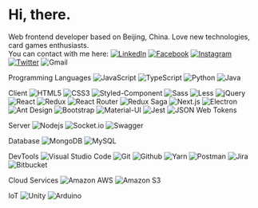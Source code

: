 <h1 >
  Hi, there. 
<!--   <img src="https://media.giphy.com/media/du3J3cXyzhj75IOgvA/giphy.gif" height="40"> -->
</h1>

Web frontend developer based on Beijing, China. Love new technologies, card games enthusiasts. <br/> You can contact with me here:
[![LinkedIn](https://img.shields.io/badge/-Yuchen%20Ye-0077B5?style=plastic&logo=LinkedIn&logoColor=white&link=https://www.linkedin.com/in/yuchen-ye/)](https://www.linkedin.com/in/yuchen-ye/)
[![Facebook](https://img.shields.io/badge/-Yuchen%20Ye-1877F2?style=plastic&logo=Facebook&logoColor=white&link=https://www.facebook.com/profile.php?id=100009571823981)](https://www.facebook.com/profile.php?id=100009571823981)
[![Instagram](https://img.shields.io/badge/-Yuchenau-E4405F?style=plastic&logo=Instagram&logoColor=white&link=https://www.instagram.com/yuchen_0321/)](https://www.instagram.com/yuchen_0321/)
[![Twitter](https://img.shields.io/badge/-Yuchenau-1DA1F2?style=plastic&logo=Twitter&logoColor=white&link=https://twitter.com/yuchenau)](https://twitter.com/yuchenau)
![Gmail](https://img.shields.io/badge/-yuchenau0321@gmail.com-D14836?style=plastic&logo=Gmail&logoColor=white&)

Programming Languages
![JavaScript](https://img.shields.io/badge/-JavaScript-F7DF1E?style=flat-square&logo=JavaScript&logoColor=black)
![TypeScript](https://img.shields.io/badge/-TypeScript-007ACC?style=flat-square&logo=TypeScript&logoColor=white)
![Python](https://img.shields.io/badge/-Python-3776AB?style=flat-square&logo=Python&logoColor=white)
![Java](https://img.shields.io/badge/-Java-007396?style=flat-square&logo=Java&logoColor=white)

Client
![HTML5](https://img.shields.io/badge/-HTML5-E34F26?style=flat-square&logo=html5&logoColor=white)
![CSS3](https://img.shields.io/badge/-CSS3-1572B6?style=flat-square&logo=css3)
![Styled-Component](https://img.shields.io/badge/-Styled%20Component-DB7093?style=flat-square&logo=Styled-Components&logoColor=white)
![Sass](https://img.shields.io/badge/-Sass-CC6699?style=flat-square&logo=Sass&logoColor=white)
![Less](https://img.shields.io/badge/-Less-1D365D?style=flat-square&logo=Less&logoColor=white)
![jQuery](https://img.shields.io/badge/-jQuery-0769AD?style=flat-square&logo=jQuery&logoColor=white)
![React](https://img.shields.io/badge/-React-61DAFB?style=flat-square&logo=React&logoColor=black)
![Redux](https://img.shields.io/badge/-Redux-764ABC?style=flat-square&logo=Redux&logoColor=white)
![React Router](https://img.shields.io/badge/-React%20Router-CA4245?style=flat-square&logo=React-Router&logoColor=white)
![Redux Saga](https://img.shields.io/badge/-Redux%20Saga-999999?style=flat-square&logo=Redux-Saga&logoColor=white)
![Next.js](https://img.shields.io/badge/-Next.js-000000?style=flat-square&logo=Next.js)
![Electron](https://img.shields.io/badge/-Electron-47848F?style=flat-square&logo=Electron&logoColor=white)
![Ant Design](https://img.shields.io/badge/-Ant%20Design-0170FE?style=flat-square&logo=Ant-Design)
![Bootstrap](https://img.shields.io/badge/-Bootstrap-563D7C?style=flat-square&logo=Bootstrap&logoColor=white)
![Material-UI](https://img.shields.io/badge/-Material%20UI-0081CB?style=flat-square&logo=Material-UI)
![Jest](https://img.shields.io/badge/-Jest-C21325?style=flat-square&logo=Jest)
![JSON Web Tokens](https://img.shields.io/badge/-JSON%20web%20Tokens-000000?style=flat-square&logo=json-web-tokens&logoColor=white)

Server
![Nodejs](https://img.shields.io/badge/-Node.js-339933?style=flat-square&logo=Node.js&logoColor=white)
![Socket.io](https://img.shields.io/badge/-Socket.io-010101?style=flat-square&logo=Socket.io&logoColor=white)
![Swagger](https://img.shields.io/badge/-Socket.io-85EA2D?style=flat-square&logo=Swagger&logoColor=black)
<!-- ![GraphQL](https://img.shields.io/badge/-GraphQL-E10098?style=flat-square&logo=GraphQL&logoColor=white) -->

Database
![MongoDB](https://img.shields.io/badge/-MongoDB-47A248?style=flat-square&logo=MongoDB&logoColor=white)
![MySQL](https://img.shields.io/badge/-MySQL-4479A1?style=flat-square&logo=MySQL&logoColor=white)
<!-- ![Redis](https://img.shields.io/badge/-Redis-DC382D?style=flat-square&logo=redis&logoColor=white) -->

DevTools
![Visual Studio Code](https://img.shields.io/badge/-Visual%20Studio%20Code-007ACC?style=flat-square&logo=Visual-Studio-Code&logoColor=white)
![Git](https://img.shields.io/badge/-Git-F05032?style=flat-square&logo=Git&logoColor=white)
![Github](https://img.shields.io/badge/-Github-181717?style=flat-square&logo=Github)
![Yarn](https://img.shields.io/badge/-yarn-2C8EBB?style=flat-square&logo=yarn&logoColor=white)
![Postman](https://img.shields.io/badge/-Postman-FF6C37?style=flat-square&logo=Postman&logoColor=white)
![Jira](https://img.shields.io/badge/-Jira-0052CC?style=flat-square&logo=Jira&logoColor=white)
![Bitbucket](https://img.shields.io/badge/-Bitbucket-0052CC?style=flat-square&logo=Bitbucket&logoColor=white)

Cloud Services
![Amazon AWS](https://img.shields.io/badge/-Amazon%20AWS-232F3E?style=flat-square&logo=amazon-aws)
![Amazon S3](https://img.shields.io/badge/-Amazon%20S3-569A31?style=flat-square&logo=amazon-s3&logoColor=white)

IoT
![Unity](https://img.shields.io/badge/-Unity-000000?style=flat-square&logo=Unity&logoColor=white)
![Arduino](https://img.shields.io/badge/-Arduino-00979D?style=flat-square&logo=Arduino&logoColor=white)
<!-- ![Raspberry Pi](https://img.shields.io/badge/-Raspberry%20Pi-C51A4A?style=flat-square&logo=Raspberry-Pi) -->

<!-- ‣ Creative prototyping
![Adobe XD](https://img.shields.io/badge/-Adobe%20XD-FF26BE?style=flat-square&logo=Adobe-XD&logoColor=white)
![Adobe InDesign](https://img.shields.io/badge/-Adobe%20InDesign-EE3D8F?style=flat-square&logo=Adobe-InDesign&logoColor=white)
![Adobe Photoshop](https://img.shields.io/badge/-Adobe%20Photoshop-31A8FF?style=flat-square&logo=Adobe-Photoshop&logoColor=white)
![Adobe Illustrator](https://img.shields.io/badge/-Adobe%20Illustrator-FF9A00?style=flat-square&logo=Adobe-Illustrator&logoColor=white) -->
